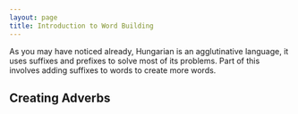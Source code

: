 ```yaml
---
layout: page
title: Introduction to Word Building
---
```


As you may have noticed already, Hungarian is an agglutinative language, it uses suffixes and prefixes to solve most of its problems. Part of this involves adding suffixes to words to create more words.

## Creating Adverbs


